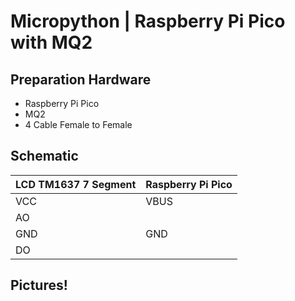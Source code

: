 # Micropython | Raspberry Pi Pico with MQ2

## Preparation Hardware
- Raspberry Pi Pico
- MQ2
- 4 Cable Female to Female

## Schematic 

| LCD TM1637 7 Segment | Raspberry Pi Pico |
|----------------------|-------------|
| VCC                  | VBUS        |
| AO                   |             |
| GND                  | GND         |
| DO                   |             |

## Pictures!
